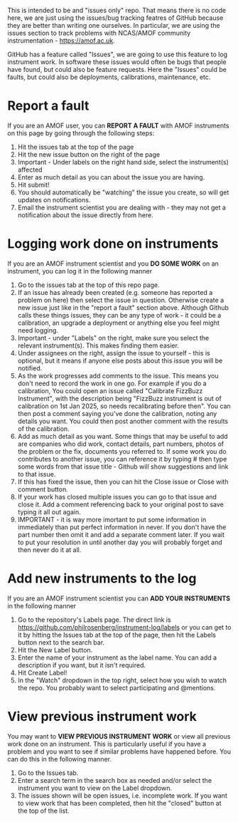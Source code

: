 This is intended to be and "issues only" repo. That means there is no code here, we are just using the issues/bug tracking featres of GitHub because they are better than writing one ourselves. In particular, we are using the issues section to track problems with NCAS/AMOF community instrumentation - https://amof.ac.uk.

GitHub has a feature called "Issues", we are going to use this feature to log instrument work. In software these issues would often be bugs that people have found, but could also be feature requests. Here the "Issues" could be faults, but could also be deployments, calibrations, maintenance, etc.

# Report a fault

If you are an AMOF user, you can **REPORT A FAULT** with AMOF instruments on this page by going through the following steps:

1. Hit the issues tab at the top of the page
2. Hit the new issue button on the right of the page
3. Important - Under labels on the right hand side, select the instrument(s) affected
4. Enter as much detail as you can about the issue you are having.
5. Hit submit!
6. You should automatically be "watching" the issue you create, so will get updates on notifications.
7. Email the instrument scientist you are dealing with - they may not get a notification about the issue directly from here.

# Logging work done on instruments

If you are an AMOF instrument scientist and you **DO SOME WORK** on an instrument, you can log it in the following manner
1. Go to the issues tab at the top of this repo page.
2. If an issue has already been created (e.g. someone has reported a problem on here) then select the issue in question. Otherwise create a new issue just like in the "report a fault" section above. Although Github calls these things issues, they can be any type of work - it could be a calibration, an upgrade a deployment or anything else you feel might need logging.
3. Important - under "Labels" on the right, make sure you select the relevant instrument(s). This makes finding them easier.
3. Under assignees on the right, assign the issue to yourself - this is optional, but it means if anyone else posts about this issue you will be notified.
4. As the work progresses add comments to the issue. This means you don't need to record the work in one go. For example if you do a calibration, You could open an issue called "Calibrate FizzBuzz Instrument", with the description being "FizzBuzz instrument is out of calibration on 1st Jan 2025, so needs recalibrating before then". You can then post a comment saying you've done the calibration, noting any details you want. You could then post another comment with the results of the calibration.
5. Add as much detail as you want. Some things that may be useful to add are companies who did work, contact details, part numbers, photos of the problem or the fix, documents you referred to. If some work you do contributes to another issue, you can reference it by typing # then type some words from that issue title - Github will show suggestions and link to that issue.
6. If this has fixed the issue, then you can hit the Close issue or Close with comment button.
7. If your work has closed multiple issues you can go to that issue and close it. Add a comment referencing back to your original post to save typing it all out again.
8. IMPORTANT - it is way more imortant to put some information in immediately than put perfect information in never. If you don't have the part number then omit it and add a separate comment later. If you wait to put your resolution in until another day you will probably forget and then never do it at all.

# Add new instruments to the log

If you are an AMOF instrument scientist you can **ADD YOUR INSTRUMENTS** in the following manner
1. Go to the repository's Labels page. The direct link is https://github.com/philrosenberg/instrument-log/labels or you can get to it by hitting the Issues tab at the top of the page, then hit the Labels button next to the search bar.
2. Hit the New Label button.
3. Enter the name of your instrument as the label name. You can add a description if you want, but it isn't required.
4. Hit Create Label!
5. In the "Watch" dropdown in the top right, select how you wish to watch the repo. You probably want to select participating and @mentions.

# View previous instrument work

You may want to **VIEW PREVIOUS INSTRUMENT WORK** or view all previous work done on an instrument. This is particularly useful if you have a problem and you want to see if similar problems have happened before. You can do this in the following manner.
1. Go to the Issues tab.
2. Enter a search term in the search box as needed and/or select the instrument you want to view on the Label dropdown.
3. The issues shown will be open issues, i.e. incomplete work. If you want to view work that has been completed, then hit the "closed" button at the top of the list.

